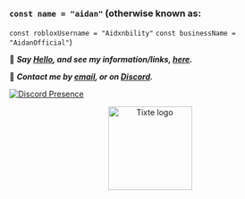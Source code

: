 ### `const name = "aidan"` (otherwise known as:
`const robloxUsername = "Aidxnbility"`
`const businessName = "AidanOfficial"`)

👋 ***Say [Hello](mailto:hi@aidan.pw), and see my information/links, [here](https://aidan.pw).***

📨 ***Contact me by [email](mailto:hi@aidan.pw), or on [Discord](https://discord.com/users/337325419416125442).***

[![Discord Presence](https://lanyard-profile-readme.vercel.app/api/337325419416125442)](https://discord.com/users/337325419416125442)
<p align="center">
  <img src="https://lanyard-profile-readme.vercel.app/api/337325419416125442" width="150px" alt="Tixte logo">
</p>

